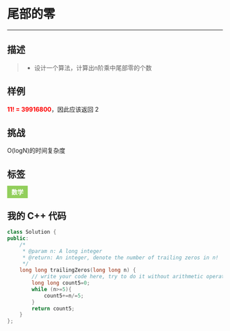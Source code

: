 # 尾部的零

------

## 描述

> * 设计一个算法，计算出n阶乘中尾部零的个数

## 样例

<span style="color:red;font-weight:bold">11! = 39916800</span>，因此应该返回 2

## 挑战

O(logN)的时间复杂度

## 标签

<span style="background-color:#92cf5c;color:#fff;font-weight:bold;padding:6px 10px;">数学</span>

## 我的 C++ 代码

```cpp
class Solution {
public:
    /*
     * @param n: A long integer
     * @return: An integer, denote the number of trailing zeros in n!
     */
    long long trailingZeros(long long n) {
        // write your code here, try to do it without arithmetic operators.
        long long count5=0;
        while (n>=5){
            count5+=n/=5;
        }
        return count5;
    }
};
```


